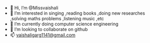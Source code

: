 - 👋 Hi, I’m @Missvaishali
- 👀 I’m interested in singing ,reading books ,doing new researches ,solving maths problems ,listening music ,etc
- 🌱 I’m currently doing computer science engineering
- 💞️ I’m looking to collaborate on github
- 📫 vaishaligarg1141@gmail.com

<!---
Missvaishali/Missvaishali is a ✨ special ✨ repository because its `README.md` (this file) appears on your GitHub profile.
You can click the Preview link to take a look at your changes.
--->
